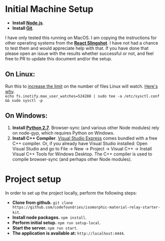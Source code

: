 # Initial Machine Setup
* **Install [Node.js](https://nodejs.org)**.  
* **Install [Git](https://git-scm.com/downloads)**.

I have only tested this running on MacOS. I am copying the instructions for other operating systems from the **[React Slingshot](https://github.com/coryhouse/react-slingshot)**. I have not had a chance to test them and would appreciate help with that. If you have done that please open an issue with the results whether successful or not, and feel free to PR to update this document and/or the setup.

## **On Linux:**  
Run this to [increase the limit](http://stackoverflow.com/questions/16748737/grunt-watch-error-waiting-fatal-error-watch-enospc) on the number of files Linux will watch. [Here's why](https://github.com/coryhouse/react-slingshot/issues/6).    
`echo fs.inotify.max_user_watches=524288 | sudo tee -a /etc/sysctl.conf && sudo sysctl -p`

## **On Windows:**  
1. **Install [Python 2.7](https://www.python.org/downloads/)**. Browser-sync (and various other Node modules) rely on node-gyp, which requires Python on Windows.  
2. **Install C++ Compiler**. [Visual Studio Express](https://www.visualstudio.com/en-US/products/visual-studio-express-vs) comes bundled with a free C++ compiler. Or, if you already have Visual Studio installed: Open Visual Studio and go to File -> New -> Project -> Visual C++ -> Install Visual C++ Tools for Windows Desktop. The C++ compiler is used to compile browser-sync (and perhaps other Node modules).


# Project setup

In order to set up the project locally, perform the following steps:

* **Clone from github.** `git clone https://github.com/codefoundries/isomorphic-material-relay-starter-kit`.
* **Install node packages.** `npm install`.
* **Perform initial setup.** `npm run setup-local`.
* **Start the server.** `npm run start`.
* **The application is available at:** `http://localhost:4444`.
